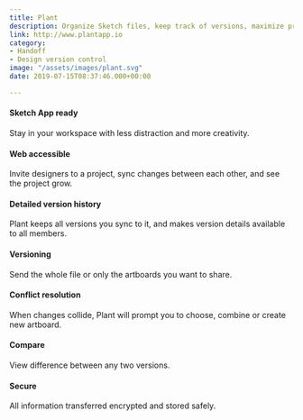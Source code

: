 ```yaml
---
title: Plant
description: Organize Sketch files, keep track of versions, maximize productivity.
link: http://www.plantapp.io
category:
- Handoff
- Design version control
image: "/assets/images/plant.svg"
date: 2019-07-15T08:37:46.000+00:00

---
```

#### Sketch App ready

Stay in your workspace with less distraction and more creativity.

#### Web accessible

Invite designers to a project, sync changes between each other, and see the project grow.

#### Detailed version history

Plant keeps all versions you sync to it, and makes version details available to all members.

#### Versioning

Send the whole file or only the artboards you want to share.

#### Conflict resolution

When changes collide, Plant will prompt you to choose, combine or create new artboard.

#### Compare

View difference between any two versions.

#### Secure

All information transferred encrypted and stored safely.